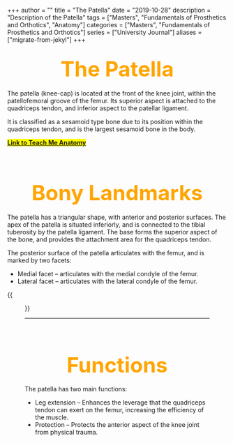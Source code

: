 +++
author = ""
title = "The Patella"
date = "2019-10-28"
description = "Description of the Patella"
tags = ["Masters", "Fundamentals of Prosthetics and Orthotics", "Anatomy"]
categories = ["Masters", "Fundamentals of Prosthetics and Orthotics"]
series = ["University Journal"]
aliases = ["migrate-from-jekyl"]
+++

<font size="+7" color="orange"><center> The Patella </center></font>  
---

The patella (knee-cap) is located at the front of the knee joint, within the patellofemoral groove of the femur. Its superior aspect is attached to the quadriceps tendon, and inferior aspect to the patellar ligament.

It is classified as a sesamoid type bone due to its position within the quadriceps tendon, and is the largest sesamoid bone in the body.

**<mark>[Link to Teach Me Anatomy](https://teachmeanatomy.info/lower-limb/bones/patella/)<mark>**

<br><br>

<font size="+7" color="orange"><center> Bony Landmarks </center></font>  
---

The patella has a triangular shape, with anterior and posterior surfaces. The apex of the patella is situated inferiorly, and is connected to the tibial tuberosity by the patella ligament. The base forms the superior aspect of the bone, and provides the attachment area for the quadriceps tendon.

The posterior surface of the patella articulates with the femur, and is marked by two facets:

- Medial facet – articulates with the medial condyle of the femur.
- Lateral facet – articulates with the lateral condyle of the femur.

{{<figure src="/2019-10-14/Anterior-and-Posterior-Surfaces-of-the-Patella-600x239.jpg" class="post-cover" align="centre">}}

---

<br><br>

<font size="+7" color="orange"><center> Functions </center></font>  
---

The patella has two main functions:

- Leg extension – Enhances the leverage that the quadriceps tendon can exert on the femur, increasing the efficiency of the muscle.
- Protection – Protects the anterior aspect of the knee joint from physical trauma.
